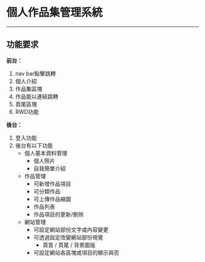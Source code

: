 # 個人作品集管理系統

---
## 功能要求
**前台：**
1. nav bar點擊跳轉
2. 個人介紹
3. 作品集區塊
4. 作品能以連結跳轉
5. 頁尾區塊
6. RWD功能

**後台：**
1. 登入功能
2. 後台有以下功能
   * 個人基本資料管理
     * 個人照片
     * 自我簡單介紹
   * 作品管理
     * 可新增作品項目
     * 可分類作品
     * 可上傳作品縮圖
     * 作品列表
     * 作品項目的更新/刪除
   * 網站管理
     * 可設定網站部份文字或內容變更
     * 可透過設定改變網站部份視覺
       * 頁首 / 頁尾 / 背景圖版
     * 可設定網站各區塊或項目的顯示與否